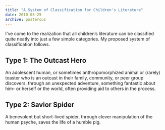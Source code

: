 ```yaml
---
title: "A System of Classification for Children's Literature"
date: 2010-05-25
archive: posterous
---
```


I've come to the realization that all children’s literature can be classified quite neatly into just a few simple categories. My proposed system of classification follows.

## Type 1: The Outcast Hero

An adolescent human, or sometimes anthropomorphized animal or (rarely) toaster who is an outcast in their family, community, or peer group discovers, through an unexpected adventure, something fantastic about him- or herself or the world, often providing aid to others in the process.

## Type 2: Savior Spider

A benevolent but short-lived spider, through clever manipulation of the human psyche, saves the life of a humble pig.